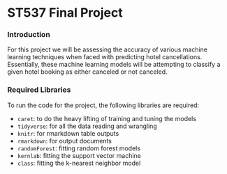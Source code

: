 # ST537 Final Project

### Introduction
For this project we will be assessing the accuracy of various machine learning techniques when faced with predicting hotel cancellations. Essentially, these machine learning models will be attempting to classify a given hotel booking as either canceled or not canceled.

### Required Libraries
To run the code for the project, the following libraries are required:

  * `caret`: to do the heavy lifting of training and tuning the models
  * `tidyverse`: for all the data reading and wrangling
  * `knitr`: for rmarkdown table outputs
  * `rmarkdown`: for output documents
  * `randomForest`: fitting random forest models
  * `kernlab`: fitting the support vector machine
  * `class`: fitting the k-nearest neighbor model
